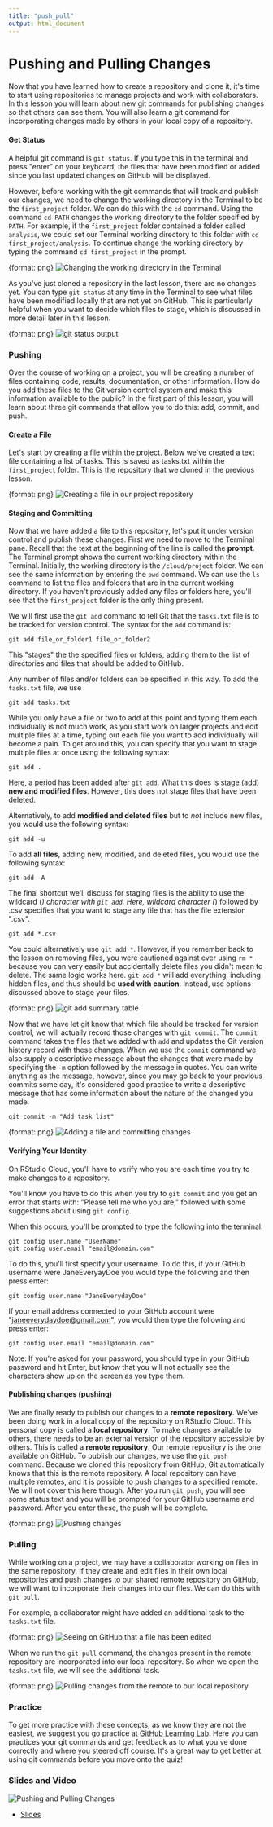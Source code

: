 ```yaml
---
title: "push_pull"
output: html_document
---
```




# Pushing and Pulling Changes

Now that you have learned how to create a repository and clone it, it's time to start using repositories to manage projects and work with collaborators. In this lesson you will learn about new git commands for publishing changes so that others can see them. You will also learn a git command for incorporating changes made by others in your local copy of a repository.

#### Get Status

A helpful git command is `git status`. If you type this in the terminal and press "enter" on your keyboard, the files that have been modified or added since you last updated changes on GitHub will be displayed. 

However, before working with the git commands that will track and publish our changes, we need to change the working directory in the Terminal to be the `first_project` folder. We can do this with the `cd` command. Using the command `cd PATH` changes the working directory to the folder specified by `PATH`. For example, if the `first_project` folder contained a folder called `analysis`, we could set our Terminal working directory to this folder with `cd first_project/analysis`. To continue change the working directory by typing the command `cd first_project` in the prompt.

{format: png}
![Changing the working directory in the Terminal](https://docs.google.com/presentation/d/1syZGx4saIzmiWVGZzIjqBjQaGkFXyC_Hlo5Pq-edYs8/export/png?id=1syZGx4saIzmiWVGZzIjqBjQaGkFXyC_Hlo5Pq-edYs8&pageid=g388478d6c4_0_66)

As you've just cloned a repository in the last lesson, there are no changes yet. You can type `git status` at any time in the Terminal to see what files have been modified locally that are not yet on GitHub. This is particularly helpful when you want to decide which files to stage, which is discussed in more detail later in this lesson.

{format: png}
![git status output](https://docs.google.com/presentation/d/1syZGx4saIzmiWVGZzIjqBjQaGkFXyC_Hlo5Pq-edYs8/export/png?id=1syZGx4saIzmiWVGZzIjqBjQaGkFXyC_Hlo5Pq-edYs8&pageid=g3b5b846a8f_2_13)

### Pushing

Over the course of working on a project, you will be creating a number of files containing code, results, documentation, or other information. How do you add these files to the Git version control system and make this information available to the public? In the first part of this lesson, you will learn about three git commands that allow you to do this: add, commit, and push.

#### Create a File

Let's start by creating a file within the project. Below we've created a text file containing a list of tasks. This is saved as tasks.txt within the `first_project` folder. This is the repository that we cloned in the previous lesson.

{format: png}
![Creating a file in our project repository](https://docs.google.com/presentation/d/1syZGx4saIzmiWVGZzIjqBjQaGkFXyC_Hlo5Pq-edYs8/export/png?id=1syZGx4saIzmiWVGZzIjqBjQaGkFXyC_Hlo5Pq-edYs8&pageid=g388478d6c4_0_0)


#### Staging and Committing

Now that we have added a file to this repository, let's put it under version control and publish these changes. First we need to move to the Terminal pane. Recall that the text at the beginning of the line is called the **prompt**. The Terminal prompt shows the current working directory within the Terminal. Initially, the working directory is the `/cloud/project` folder. We can see the same information by entering the `pwd` command. We can use the `ls` command to list the files and folders that are in the current working directory. If you haven't previously added any files or folders here, you'll see that the `first_project` folder is the only thing present.

We will first use the `git add` command to tell Git that the `tasks.txt` file is to be tracked for version control. The syntax for the `add` command is:

```text
git add file_or_folder1 file_or_folder2
```

This "stages" the the specified files or folders, adding them to the list of directories and files that should be added to GitHub.  

Any number of files and/or folders can be specified in this way. To add the `tasks.txt` file, we use

```text
git add tasks.txt
```

While you only have a file or two to add at this point and typing them each individually is not much work, as you start work on larger projects and edit multiple files at a time, typing out each file you want to add individually will become a pain. To get around this, you can specify that you want to stage multiple files at once using the following syntax:

```text
git add .
```

Here, a period has been added after `git add`. What this does is stage (add) **new and modified files**. However, this does not stage files that have been deleted.

Alternatively, to add **modified and deleted files** but to *not* include new files, you would use the following syntax:

```text
git add -u
```

To add **all files**, adding new, modified, and deleted files, you would use the following syntax:

```text
git add -A
```

The final shortcut we'll discuss for staging files is the ability to use the wildcard (*) character with `git add`. Here, wildcard character (*) followed by .csv specifies that you want to stage any file that has the file extension ".csv".

```text
git add *.csv
```

You could alternatively use `git add *`. However, if you remember back to the lesson on removing files, you were cautioned against ever using `rm *` because you can very easily but accidentally delete files you didn't mean to delete. The same logic works here. `git add *` will add everything, including hidden files, and thus should be **used with caution**. Instead, use options discussed above to stage your files.

{format: png}
![git add summary table](https://docs.google.com/presentation/d/1syZGx4saIzmiWVGZzIjqBjQaGkFXyC_Hlo5Pq-edYs8/export/png?id=1syZGx4saIzmiWVGZzIjqBjQaGkFXyC_Hlo5Pq-edYs8&pageid=g3b5b846a8f_2_0)

Now that we have let git know that which file should be tracked for version control, we will actually record those changes with `git commit`. The `commit` command takes the files that we added with `add` and updates the Git version history record with these changes. When we use the `commit` command we also supply a descriptive message about the changes that were made by specifying the `-m` option followed by the message in quotes. You can write anything as the message, however, since you may go back to your previous commits some day, it's considered good practice to write a descriptive message that has some information about the nature of the changed you made.

```text
git commit -m "Add task list"
```

{format: png}
![Adding a file and committing changes](https://docs.google.com/presentation/d/1syZGx4saIzmiWVGZzIjqBjQaGkFXyC_Hlo5Pq-edYs8/export/png?id=1syZGx4saIzmiWVGZzIjqBjQaGkFXyC_Hlo5Pq-edYs8&pageid=g388478d6c4_0_7)

#### Verifying Your Identity

On RStudio Cloud, you'll have to verify who you are each time you try to make changes to a repository.

You'll know you have to do this when you try to `git commit` and you get an error that starts with: "Please tell me who you are," followed with some suggestions about using `git config`.

When this occurs, you'll be prompted to type the following into the terminal:

```text
git config user.name "UserName"
git config user.email "email@domain.com"
```

To do this, you'll first specify your username. To do this, if your GitHub username were JaneEveryayDoe you would type the following and then press enter:

```text
git config user.name "JaneEverydayDoe"
```

If your email address connected to your GitHub account were "janeeverydaydoe@gmail.com", you would then type the following and press enter:

```text
git config user.email "email@domain.com"
```

Note: If you're asked for your password, you should type in your GitHub password and hit Enter, but know that you will not actually see the characters show up on the screen as you type them.

#### Publishing changes (pushing)

We are finally ready to publish our changes to a **remote repository**. We've been doing work in a local copy of the repository on RStudio Cloud. This personal copy is called a **local repository**. To make changes available to others, there needs to be an external version of the repository accessible by others. This is called a **remote repository**. Our remote repository is the one available on GitHub. To publish our changes, we use the `git push` command. Because we cloned this repository from GitHub, Git automatically knows that this is the remote repository. A local repository can have multiple remotes, and it is possible to push changes to a specified remote. We will not cover this here though. After you run `git push`, you will see some status text and you will be prompted for your GitHub username and password. After you enter these, the push will be complete.

{format: png}
![Pushing changes](https://docs.google.com/presentation/d/1syZGx4saIzmiWVGZzIjqBjQaGkFXyC_Hlo5Pq-edYs8/export/png?id=1syZGx4saIzmiWVGZzIjqBjQaGkFXyC_Hlo5Pq-edYs8&pageid=g388478d6c4_0_13)

### Pulling

While working on a project, we may have a collaborator working on files in the same repository. If they create and edit files in their own local repositories and push changes to our shared remote repository on GitHub, we will want to incorporate their changes into our files. We can do this with `git pull`.

For example, a collaborator might have added an additional task to the `tasks.txt` file.

{format: png}
![Seeing on GitHub that a file has been edited](https://docs.google.com/presentation/d/1syZGx4saIzmiWVGZzIjqBjQaGkFXyC_Hlo5Pq-edYs8/export/png?id=1syZGx4saIzmiWVGZzIjqBjQaGkFXyC_Hlo5Pq-edYs8&pageid=g388478d6c4_0_20)

When we run the `git pull` command, the changes present in the remote repository are incorporated into our local repository. So when we open the `tasks.txt` file, we will see the additional task.

{format: png}
![Pulling changes from the remote to our local repository](https://docs.google.com/presentation/d/1syZGx4saIzmiWVGZzIjqBjQaGkFXyC_Hlo5Pq-edYs8/export/png?id=1syZGx4saIzmiWVGZzIjqBjQaGkFXyC_Hlo5Pq-edYs8&pageid=g388478d6c4_0_27)

### Practice

To get more practice with these concepts, as we know they are not the easiest, we suggest you go practice at [GitHub Learning Lab](https://lab.github.com/). Here you can practices your git commands and get feedback as to what you've done correctly and where you steered off course. It's a great way to get better at using git commands before you move onto the quiz! 

### Slides and Video

![Pushing and Pulling Changes](https://www.youtube.com/watch?v=zQ5HYo9qcB8)

* [Slides](https://docs.google.com/presentation/d/1syZGx4saIzmiWVGZzIjqBjQaGkFXyC_Hlo5Pq-edYs8/edit?usp=sharing)
